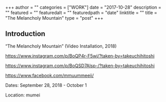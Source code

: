 +++
author = ""
categories = ["WORK"]
date = "2017-10-28"
description = ""
featured = ""
featuredalt = ""
featuredpath = "date"
linktitle = ""
title = "The Melancholy Mountain"
type = "post"
+++

## Introduction

“The Melancholy Mountain” (Video Installation, 2018)

https://www.instagram.com/p/BoQP4r-F5wj/?taken-by=takeuchihitoshi

https://www.instagram.com/p/BoQSD7Alsp-/?taken-by=takeuchihitoshi

https://www.facebook.com/mmuummeeii/

Dates: September 28, 2018 - October 1

Location: mumei
